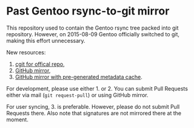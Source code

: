 Past Gentoo rsync-to-git mirror
===============================

This repository used to contain the Gentoo rsync tree packed into git
repository. However, on 2015-08-09 Gentoo officially switched to git,
making this effort unnecessary.

New resources:

1. [cgit for offical repo](https://gitweb.gentoo.org/repo/gentoo.git),
2. [GitHub mirror](https://github.com/gentoo/gentoo),
3. [GitHub mirror with pre-generated metadata
   cache](https://github.com/gentoo-mirror/gentoo).

For development, please use either 1. or 2. You can submit Pull Requests
either via mail (`git request-pull`) or using GitHub mirror.

For user syncing, 3. is preferable. However, please do not submit Pull
Requests there. Also note that signatures are not mirrored there at
the moment.
